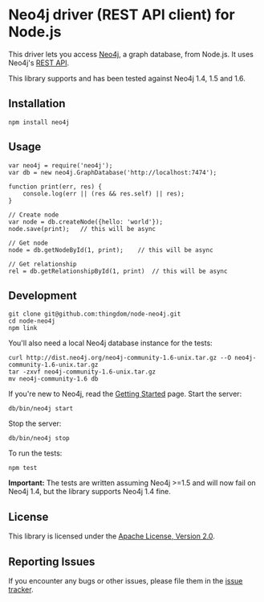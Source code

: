 # Neo4j driver (REST API client) for Node.js

This driver lets you access [Neo4j][neo4j], a graph database, from Node.js.
It uses Neo4j's [REST API][neo4j-rest-api].

This library supports and has been tested against Neo4j 1.4, 1.5 and 1.6.


## Installation

    npm install neo4j


## Usage

    var neo4j = require('neo4j');
    var db = new neo4j.GraphDatabase('http://localhost:7474');

    function print(err, res) {
        console.log(err || (res && res.self) || res);
    }

    // Create node
    var node = db.createNode({hello: 'world'});
    node.save(print);   // this will be async

    // Get node
    node = db.getNodeById(1, print);    // this will be async

    // Get relationship
    rel = db.getRelationshipById(1, print)  // this will be async


## Development

    git clone git@github.com:thingdom/node-neo4j.git
    cd node-neo4j
    npm link

You'll also need a local Neo4j database instance for the tests:

    curl http://dist.neo4j.org/neo4j-community-1.6-unix.tar.gz --O neo4j-community-1.6-unix.tar.gz
    tar -zxvf neo4j-community-1.6-unix.tar.gz
    mv neo4j-community-1.6 db

If you're new to Neo4j, read the [Getting Started][neo4j-getting-started] page.
Start the server:

    db/bin/neo4j start

Stop the server:

    db/bin/neo4j stop

To run the tests:

    npm test

**Important:** The tests are written assuming Neo4j >=1.5 and will now fail on
Neo4j 1.4, but the library supports Neo4j 1.4 fine.


## License

This library is licensed under the [Apache License, Version 2.0][license].


## Reporting Issues

If you encounter any bugs or other issues, please file them in the
[issue tracker][issue-tracker].


[neo4j]: http://neo4j.org/
[neo4j-rest-api]: http://docs.neo4j.org/chunked/1.6/rest-api.html
[neo4j-getting-started]: http://wiki.neo4j.org/content/Getting_Started_With_Neo4j_Server
[issue-tracker]: https://github.com/thingdom/node-neo4j/issues
[license]: http://www.apache.org/licenses/LICENSE-2.0.html

